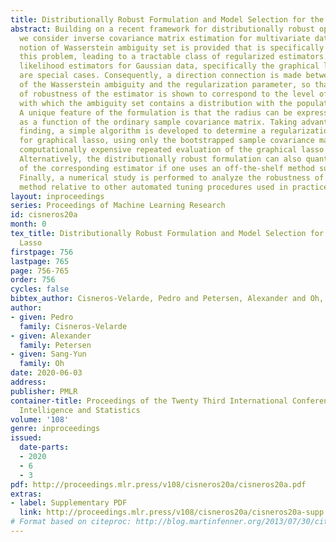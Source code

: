 ```yaml
---
title: Distributionally Robust Formulation and Model Selection for the Graphical Lasso
abstract: Building on a recent framework for distributionally robust optimization,
  we consider inverse covariance matrix estimation for multivariate data. A novel
  notion of Wasserstein ambiguity set is provided that is specifically tailored to
  this problem, leading to a tractable class of regularized estimators. Penalized
  likelihood estimators for Gaussian data, specifically the graphical lasso estimator,
  are special cases. Consequently, a direction connection is made between the radius
  of the Wasserstein ambiguity and the regularization parameter, so that the level
  of robustness of the estimator is shown to correspond to the level of confidence
  with which the ambiguity set contains a distribution with the population covariance.
  A unique feature of the formulation is that the radius can be expressed in closed-form
  as a function of the ordinary sample covariance matrix. Taking advantage of this
  finding, a simple algorithm is developed to determine a regularization parameter
  for graphical lasso, using only the bootstrapped sample covariance matrices, rendering
  computationally expensive repeated evaluation of the graphical lasso algorithm unnecessary.
  Alternatively, the distributionally robust formulation can also quantify the robustness
  of the corresponding estimator if one uses an off-the-shelf method such as cross-validation.
  Finally, a numerical study is performed to analyze the robustness of the proposed
  method relative to other automated tuning procedures used in practice.
layout: inproceedings
series: Proceedings of Machine Learning Research
id: cisneros20a
month: 0
tex_title: Distributionally Robust Formulation and Model Selection for the Graphical
  Lasso
firstpage: 756
lastpage: 765
page: 756-765
order: 756
cycles: false
bibtex_author: Cisneros-Velarde, Pedro and Petersen, Alexander and Oh, Sang-Yun
author:
- given: Pedro
  family: Cisneros-Velarde
- given: Alexander
  family: Petersen
- given: Sang-Yun
  family: Oh
date: 2020-06-03
address: 
publisher: PMLR
container-title: Proceedings of the Twenty Third International Conference on Artificial
  Intelligence and Statistics
volume: '108'
genre: inproceedings
issued:
  date-parts:
  - 2020
  - 6
  - 3
pdf: http://proceedings.mlr.press/v108/cisneros20a/cisneros20a.pdf
extras:
- label: Supplementary PDF
  link: http://proceedings.mlr.press/v108/cisneros20a/cisneros20a-supp.pdf
# Format based on citeproc: http://blog.martinfenner.org/2013/07/30/citeproc-yaml-for-bibliographies/
---
```

